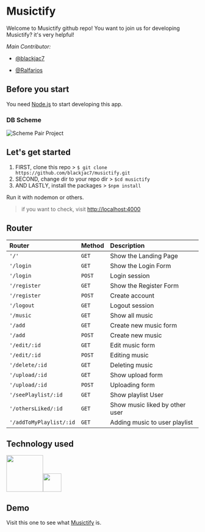 # Musictify

Welcome to Musictify github repo! You want to join us for developing Musictify? it's very helpful!

*Main Contributor:*
- [@blackjac7](https://github.com/blackjac7 "@blackjac7")

- [@Ralfarios](https://github.com/HantuPutih "@HantuPutih")

## Before you start
You need [Node.js](https://nodejs.org/en/ "Node.js") to start developing this app.

### DB Scheme
![Scheme Pair Project](https://postimg.cc/V0bFQrfd)


## Let's get started

1. FIRST, clone this repo > `$ git clone https://github.com/blackjac7/musictify.git`
2. SECOND, change dir to your repo dir > `$cd musictify`
3. AND LASTLY, install the packages > `$npm install`

Run it with nodemon or others.

>if you want to check, visit [http://localhost:4000](http://localhost:4000 "http://localhost:4000")

## Router
| Router                 | Method        | Description                    |
|:---------------------- |:------------- |:------------------------------ |
| `'/'`                  | `GET`         | Show the Landing Page          |
| `'/login`              | `GET`         | Show the Login Form            |
| `'/login`              | `POST`        | Login session                  |
| `'/register`           | `GET`         | Show the Register Form         |
| `'/register`           | `POST`        | Create account                 |
| `'/logout`             | `GET`         | Logout session                 |
| `'/music`              | `GET`         | Show all music                 |
| `'/add`                | `GET`         | Create new music form          |
| `'/add`                | `POST`        | Create new music               |
| `'/edit/:id`           | `GET`         | Edit music form                |
| `'/edit/:id`           | `POST`        | Editing music                  |
| `'/delete/:id`         | `GET`         | Deleting music                 |
| `'/upload/:id`         | `GET`         | Show upload form               |
| `'/upload/:id`         | `POST`        | Uploading form                 |
| `'/seePlaylist/:id`    | `GET`         | Show playlist User             |
| `'/othersLiked/:id`    | `GET`         | Show music liked by other user |
| `'/addToMyPlaylist/:id`| `GET`         | Adding music to user playlist  |


## Technology used

<img src="https://nodejs.org/static/images/logo.svg" width="96"><img src="https://www.kindpng.com/picc/m/261-2619141_cage-clipart-victorian-cloud-upload-icon-svg-hd.png" width="48">

## Demo
Visit this one to see what [Musictify](https://enigmatic-bastion-95269.herokuapp.com/ "Musictify") is.
